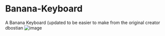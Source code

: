 # Banana-Keyboard
A Banana Keyboard (updated to be easier to make from the original creator dbostian
![image](https://github.com/SteBoards/Banana-Keyboard/assets/58706820/8a669cd0-d793-4ca3-8eab-c8ada7d0db70)
